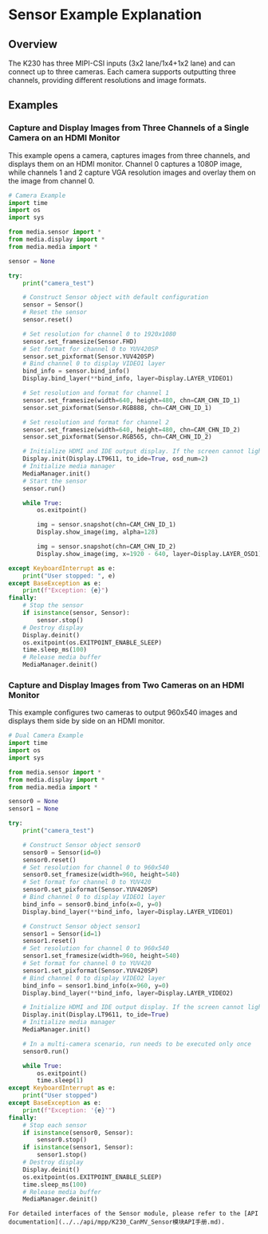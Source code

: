 # Sensor Example Explanation

## Overview

The K230 has three MIPI-CSI inputs (3x2 lane/1x4+1x2 lane) and can connect up to three cameras. Each camera supports outputting three channels, providing different resolutions and image formats.

## Examples

### Capture and Display Images from Three Channels of a Single Camera on an HDMI Monitor

This example opens a camera, captures images from three channels, and displays them on an HDMI monitor. Channel 0 captures a 1080P image, while channels 1 and 2 capture VGA resolution images and overlay them on the image from channel 0.

```python
# Camera Example
import time
import os
import sys

from media.sensor import *
from media.display import *
from media.media import *

sensor = None

try:
    print("camera_test")

    # Construct Sensor object with default configuration
    sensor = Sensor()
    # Reset the sensor
    sensor.reset()

    # Set resolution for channel 0 to 1920x1080
    sensor.set_framesize(Sensor.FHD)
    # Set format for channel 0 to YUV420SP
    sensor.set_pixformat(Sensor.YUV420SP)
    # Bind channel 0 to display VIDEO1 layer
    bind_info = sensor.bind_info()
    Display.bind_layer(**bind_info, layer=Display.LAYER_VIDEO1)

    # Set resolution and format for channel 1
    sensor.set_framesize(width=640, height=480, chn=CAM_CHN_ID_1)
    sensor.set_pixformat(Sensor.RGB888, chn=CAM_CHN_ID_1)

    # Set resolution and format for channel 2
    sensor.set_framesize(width=640, height=480, chn=CAM_CHN_ID_2)
    sensor.set_pixformat(Sensor.RGB565, chn=CAM_CHN_ID_2)

    # Initialize HDMI and IDE output display. If the screen cannot light up, refer to the K230_CanMV_Display module API manual in the API documentation for configuration.
    Display.init(Display.LT9611, to_ide=True, osd_num=2)
    # Initialize media manager
    MediaManager.init()
    # Start the sensor
    sensor.run()

    while True:
        os.exitpoint()

        img = sensor.snapshot(chn=CAM_CHN_ID_1)
        Display.show_image(img, alpha=128)

        img = sensor.snapshot(chn=CAM_CHN_ID_2)
        Display.show_image(img, x=1920 - 640, layer=Display.LAYER_OSD1)

except KeyboardInterrupt as e:
    print("User stopped: ", e)
except BaseException as e:
    print(f"Exception: {e}")
finally:
    # Stop the sensor
    if isinstance(sensor, Sensor):
        sensor.stop()
    # Destroy display
    Display.deinit()
    os.exitpoint(os.EXITPOINT_ENABLE_SLEEP)
    time.sleep_ms(100)
    # Release media buffer
    MediaManager.deinit()
```

### Capture and Display Images from Two Cameras on an HDMI Monitor

This example configures two cameras to output 960x540 images and displays them side by side on an HDMI monitor.

```python
# Dual Camera Example
import time
import os
import sys

from media.sensor import *
from media.display import *
from media.media import *

sensor0 = None
sensor1 = None

try:
    print("camera_test")

    # Construct Sensor object sensor0
    sensor0 = Sensor(id=0)
    sensor0.reset()
    # Set resolution for channel 0 to 960x540
    sensor0.set_framesize(width=960, height=540)
    # Set format for channel 0 to YUV420
    sensor0.set_pixformat(Sensor.YUV420SP)
    # Bind channel 0 to display VIDEO1 layer
    bind_info = sensor0.bind_info(x=0, y=0)
    Display.bind_layer(**bind_info, layer=Display.LAYER_VIDEO1)

    # Construct Sensor object sensor1
    sensor1 = Sensor(id=1)
    sensor1.reset()
    # Set resolution for channel 0 to 960x540
    sensor1.set_framesize(width=960, height=540)
    # Set format for channel 0 to YUV420
    sensor1.set_pixformat(Sensor.YUV420SP)
    # Bind channel 0 to display VIDEO2 layer
    bind_info = sensor1.bind_info(x=960, y=0)
    Display.bind_layer(**bind_info, layer=Display.LAYER_VIDEO2)

    # Initialize HDMI and IDE output display. If the screen cannot light up, refer to the K230_CanMV_Display module API manual in the API documentation for configuration.
    Display.init(Display.LT9611, to_ide=True)
    # Initialize media manager
    MediaManager.init()

    # In a multi-camera scenario, run needs to be executed only once
    sensor0.run()

    while True:
        os.exitpoint()
        time.sleep(1)
except KeyboardInterrupt as e:
    print("User stopped")
except BaseException as e:
    print(f"Exception: '{e}'")
finally:
    # Stop each sensor
    if isinstance(sensor0, Sensor):
        sensor0.stop()
    if isinstance(sensor1, Sensor):
        sensor1.stop()
    # Destroy display
    Display.deinit()
    os.exitpoint(os.EXITPOINT_ENABLE_SLEEP)
    time.sleep_ms(100)
    # Release media buffer
    MediaManager.deinit()
```

```{admonition} Note
For detailed interfaces of the Sensor module, please refer to the [API documentation](../../api/mpp/K230_CanMV_Sensor模块API手册.md).
```
